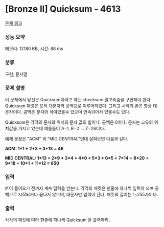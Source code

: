 # [Bronze II] Quicksum - 4613 

[문제 링크](https://www.acmicpc.net/problem/4613) 

### 성능 요약

메모리: 12180 KB, 시간: 88 ms

### 분류

구현, 문자열

### 문제 설명

<p>이 문제에서 당신은 Quicksum이라고 하는 checksum 알고리즘을 구현해야 한다.  Quicksum 패킷은 오직 대문자와 공백으로 이루어져있다. 그리고 시작과 끝은 항상 대문자이다.  공백은 문자와 섞여있을수 있으며 연속되어서 있을수도 있다.</p>

<p>Quicksum은 각각의 문자의 위치와 문자 값의 합이다. 공백은 0이다. 문자는 고유의 위치값을 가지고 있는데 예를들어 A=1, B=2 ... Z=26이다.</p>

<p>예제 문장은 "ACM" 과 "MID CENTRAL"인데 살펴보면 다음과 같다.</p>

<p><strong>ACM: 1*1  + 2*3 + 3*13 = 46</strong></p>

<p><strong>MID CENTRAL: 1*13 + 2*9 + 3*4 + 4*0 + 5*3 + 6*5 + 7*14 + 8*20 + 9*18 + 10*1 + 11*12 = 650</strong></p>

### 입력 

 <p># 이 들어오기 전까지 계속 입력을 받는다. 각각의 패킷은 한줄에 하나씩 입력이 되며 공백으로 시작되거나 끝나지 않으며, 대문자만 입력이 된다. 패킷의 길이는 1~255자이다.</p>

### 출력 

 <p>각각의 패킷에 따라 한줄에 하나씩 Quicksum 을 출력하라.</p>

